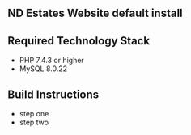 ## ND Estates Website default install

## Required Technology Stack

 - PHP 7.4.3 or higher
 - MySQL 8.0.22


## Build Instructions

- step one
- step two


